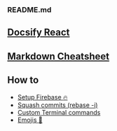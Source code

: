 ### README.md

## [Docsify React](./md/docsify-react.md)
## [Markdown Cheatsheet](./md/markdown/Cheatsheet.md)
## How to
- [Setup Firebase :fire:](./md/firebase.md)
- [Squash commits (rebase -i)](./md/git_rebase_interactive.md)
- [Custom Terminal commands](./md/terminal_commands.md)
- [Emojis :dog:](./md/emojis.md)